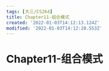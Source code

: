```yaml
---
tags: [大三/CS264]
title: Chapter11-组合模式
created: '2022-01-03T14:12:13.124Z'
modified: '2022-01-03T14:12:20.553Z'
---
```


# Chapter11-组合模式


